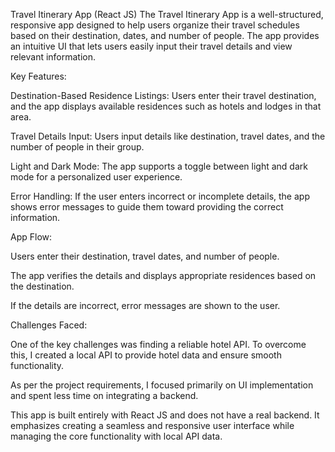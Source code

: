 Travel Itinerary App (React JS)
The Travel Itinerary App is a well-structured, responsive app designed to help users organize their travel schedules based on their destination, dates, and number of people. The app provides an intuitive UI that lets users easily input their travel details and view relevant information.

Key Features:

Destination-Based Residence Listings: Users enter their travel destination, and the app displays available residences such as hotels and lodges in that area.

Travel Details Input: Users input details like destination, travel dates, and the number of people in their group.

Light and Dark Mode: The app supports a toggle between light and dark mode for a personalized user experience.

Error Handling: If the user enters incorrect or incomplete details, the app shows error messages to guide them toward providing the correct information.

App Flow:

Users enter their destination, travel dates, and number of people.

The app verifies the details and displays appropriate residences based on the destination.

If the details are incorrect, error messages are shown to the user.

Challenges Faced:

One of the key challenges was finding a reliable hotel API. To overcome this, I created a local API to provide hotel data and ensure smooth functionality.

As per the project requirements, I focused primarily on UI implementation and spent less time on integrating a backend.

This app is built entirely with React JS and does not have a real backend. It emphasizes creating a seamless and responsive user interface while managing the core functionality with local API data.

